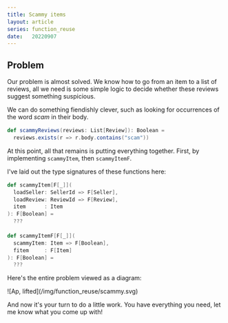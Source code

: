 ```yaml
---
title: Scammy items
layout: article
series: function_reuse
date:   20220907
---
```


## Problem

Our problem is almost solved. We know how to go from an item to a list of reviews, all we need is some simple logic to decide whether these reviews suggest something suspicious.

We can do something fiendishly clever, such as looking for occurrences of the word _scam_ in their body.

```scala
def scammyReviews(reviews: List[Review]): Boolean =
  reviews.exists(r => r.body.contains("scam"))
```

At this point, all that remains is putting everything together. First, by implementing `scammyItem`, then `scammyItemF`.

I've laid out the type signatures of these functions here:

```scala
def scammyItem[F[_]](
  loadSeller: SellerId => F[Seller],
  loadReview: ReviewId => F[Review],
  item      : Item
): F[Boolean] =
  ???

def scammyItemF[F[_]](
  scammyItem: Item => F[Boolean],
  fitem     : F[Item]
): F[Boolean] =
  ???
```

Here's the entire problem viewed as a diagram:

<span class="figure">
![Ap, lifted](/img/function_reuse/scammy.svg)
</span>

And now it's your turn to do a little work. You have everything you need, let me know what you come up with!

